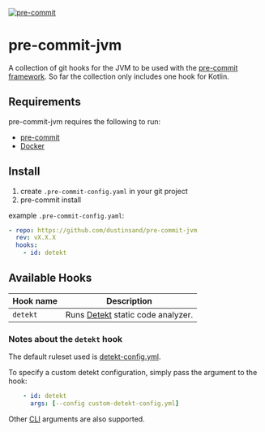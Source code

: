 [![pre-commit](https://img.shields.io/badge/pre--commit-enabled-brightgreen?logo=pre-commit&logoColor=white)](https://github.com/dustinsand/pre-commit-jvm)

pre-commit-jvm
===============

A collection of git hooks for the JVM to be used with the [pre-commit framework](http://pre-commit.com). So far the collection only includes one hook for Kotlin.

## Requirements

pre-commit-jvm requires the following to run:

  * [pre-commit](http://pre-commit.com)
  * [Docker](https://www.docker.com)

## Install

1. create `.pre-commit-config.yaml` in your git project
2. pre-commit install

example `.pre-commit-config.yaml`:

```yaml
- repo: https://github.com/dustinsand/pre-commit-jvm
  rev: vX.X.X
  hooks:
    - id: detekt
```

## Available Hooks

| Hook name       | Description                                                                                        |
| --------------- | -------------------------------------------------------------------------------------------------- |
| `detekt`           | Runs [Detekt](https://detekt.github.io/detekt/) static code analyzer.                                        |

### Notes about the `detekt` hook

The default ruleset used is [detekt-config.yml](https://github.com/dustinsand/pre-commit-jvm/detekt-config.yml).

To specify a custom detekt configuration, simply pass the argument to the hook:

```yaml
    - id: detekt
      args: [--config custom-detekt-config.yml]
```

Other [CLI](https://arturbosch.github.io/detekt/cli.html) arguments are also supported.
